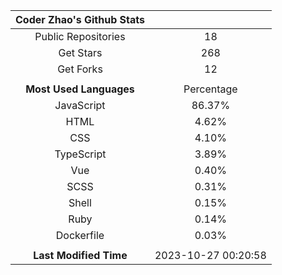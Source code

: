 | **Coder Zhao's Github Stats** | |
|:-:|:-:|
| Public Repositories | 18 |
| Get Stars | 268 |
| Get Forks | 12 |
| | |
| **Most Used Languages** | Percentage |
| JavaScript | 86.37% |
| HTML | 4.62% |
| CSS | 4.10% |
| TypeScript | 3.89% |
| Vue | 0.40% |
| SCSS | 0.31% |
| Shell | 0.15% |
| Ruby | 0.14% |
| Dockerfile | 0.03% |
| | |
| **Last Modified Time** | 2023-10-27 00:20:58 |